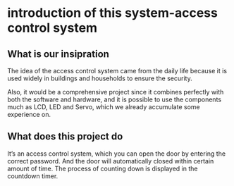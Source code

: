 # introduction of this system-access control system

## What is our insipration

The idea of the access control system came from the daily life because it is used widely in buildings and households to ensure the security.

Also, it would be a comprehensive project since it combines perfectly with both the software and hardware, and it is possible to use the components much as LCD, LED and Servo, which we already accumulate some experience on.

## What does this project do
It’s an access control system, which you can open the door by entering the correct password. And the door will automatically closed within certain amount of time. The process of counting down is displayed in the countdown timer.
